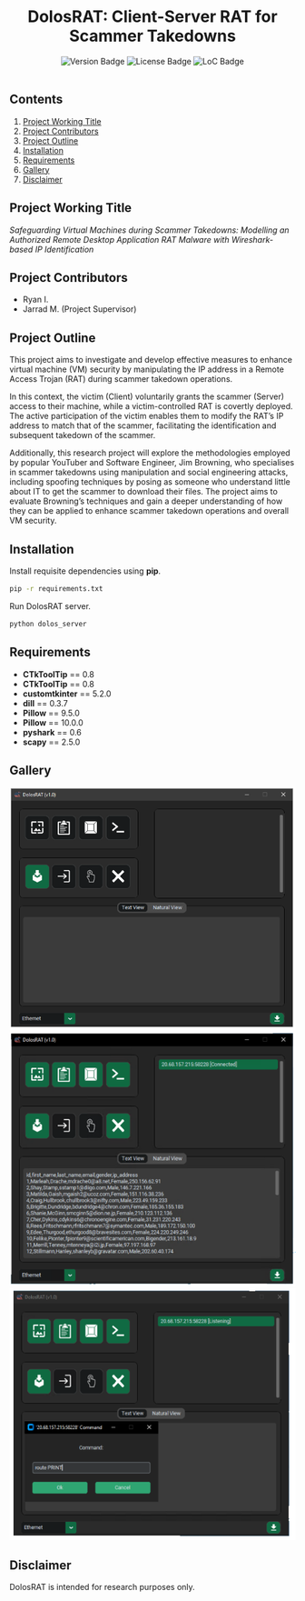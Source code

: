 <h1 align="center">DolosRAT: Client-Server RAT for Scammer Takedowns</h1>
<div id="badges" align="center">
  <img src="https://img.shields.io/badge/version-v1.1-blue" alt="Version Badge"/>
  <img src="https://img.shields.io/github/license/rjs3c/cyban" alt="License Badge"/>
  <img src="https://img.shields.io/tokei/lines/github/rjs3c/cyban" alt="LoC Badge"/>
</div>
<br>

## Contents
1. [Project Working Title](#project-working-title)
2. [Project Contributors](#project-contributors)
3. [Project Outline](#project-outline)
4. [Installation](#installation)
5. [Requirements](#requirements)
6. [Gallery](#gallery)
7. [Disclaimer](#disclaimer)

## Project Working Title
<i>Safeguarding Virtual Machines during Scammer Takedowns: Modelling an Authorized Remote Desktop Application RAT Malware with Wireshark-based IP Identification</i>

## Project Contributors
* Ryan I. 
* Jarrad M. (Project Supervisor)

## Project Outline
This project aims to investigate and develop effective measures to enhance virtual machine (VM) security by manipulating the IP address in a Remote Access Trojan (RAT) during scammer
takedown operations. 

In this context, the victim (Client) voluntarily grants the scammer (Server) access to their machine, while a victim-controlled RAT is covertly deployed. The active
participation of the victim enables them to modify the RAT’s IP address to match that of the scammer, facilitating the identification and subsequent takedown of the scammer. 

Additionally, this research project will explore the methodologies employed by popular YouTuber and Software Engineer, Jim Browning, who specialises in scammer takedowns using manipulation
and social engineering attacks, including spoofing techniques by posing as someone who understand little about IT to get the scammer to download their files. The project aims to evaluate
Browning’s techniques and gain a deeper understanding of how they can be applied to enhance scammer takedown operations and overall VM security.

## Installation
Install requisite dependencies using **pip**.
```bash
pip -r requirements.txt
```

Run DolosRAT server.
```bash
python dolos_server
```

## Requirements
* **CTkToolTip** == 0.8
* **CTkToolTip** == 0.8
* **customtkinter** == 5.2.0
* **dill** == 0.3.7
* **Pillow** == 9.5.0
* **Pillow** == 10.0.0
* **pyshark** == 0.6
* **scapy** == 2.5.0

## Gallery
<img src="https://github.com/rjs3c/dolos-rat/blob/main/screenshots/1.PNG">
<img src="https://github.com/rjs3c/dolos-rat/blob/main/screenshots/2.png">
<img src="https://github.com/rjs3c/dolos-rat/blob/main/screenshots/3.png">

## Disclaimer
DolosRAT is intended for research purposes only.
